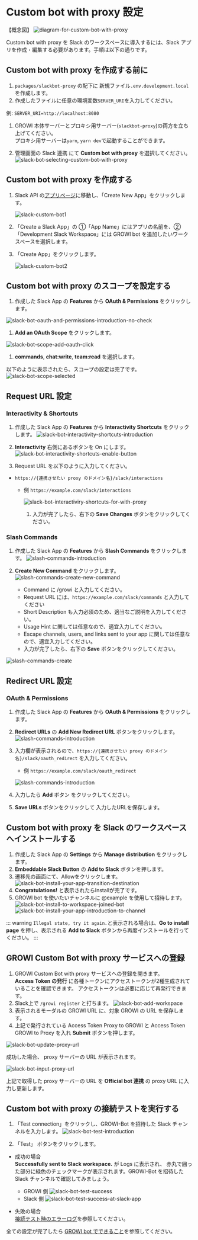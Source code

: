 # Custom bot with proxy 設定

【概念図】
![diagram-for-custom-bot-with-proxy](/assets/images/slack-bot-outline-custom-with-proxy.png)

Custom bot with proxy を Slack のワークスペースに導入するには、Slack アプリを作成・編集する必要があります。手順は以下の通りです。

## Custom bot with proxy を作成する前に

1. `packages/slackbot-proxy` の配下に 新規ファイル`.env.development.local`を作成します。
1. 作成したファイルに任意の環境変数`SERVER_URI`を入力してください。

例: `SERVER_URI=http://localhost:8080`

1. GROWI 本体サーバーとプロキシ用サーバー(`slackbot-proxy`)の両方を立ち上げてください。  
  プロキシ用サーバーは`yarn`, `yarn dev`で起動することができます。

1. 管理画面の Slack 連携 にて **Custom bot with proxy** を選択してください。
  ![slack-bot-selecting-custom-bot-with-proxy](/assets/images/slack-bot-selecting-custom-bot-with-proxy.png)

## Custom bot with proxy を作成する

1. Slack API の[アプリページ](https://api.slack.com/apps)に移動し、「Create New App」をクリックします。

   ![slack-custom-bot1](/assets/images/slack-custom-bot1.png)

1. 「Create a Slack App」の ①「App Name」にはアプリの名前を、②「Development Slack Workspace」には
   GROWI bot を追加したいワークスペースを選択します。

1. 「Create App」をクリックします。

   ![slack-custom-bot2](/assets/images/slack-custom-bot2.png)

## Custom bot with proxy のスコープを設定する

1. 作成した Slack App の **Features** から **OAuth & Permissions** をクリックします。

  ![slack-bot-oauth-and-permissions-introduction-no-check](/assets/images/slack-bot-oauth-and-permissions-introduction-no-check.png)

1. **Add an OAuth Scope** をクリックします。

  ![slack-bot-scope-add-oauth-click](/assets/images/slack-bot-scope-add-oauth-click.png)

1. **commands**, **chat:write**, **team:read** を選択します。

  以下のように表示されたら、スコープの設定は完了です。
  ![slack-bot-scope-selected](/assets/images/slack-bot-scope-selected.png)

## Request URL 設定

### Interactivity & Shortcuts

  1. 作成した Slack App の **Features** から **Interactivity Shortcuts** をクリックします。
    ![slack-bot-interactivity-shortcuts-introduction](/assets/images/slack-bot-interactivity-shortcuts-introduction.png)

  1. **Interactivity** 右側にあるボタンを On にします。
    ![slack-bot-interactivity-shortcuts-enable-button](/assets/images/slack-bot-interactivity-shortcuts-enable-button.png)

  1. Request URL を以下のように入力してください。

- `https://{連携させたい proxy のドメイン名}/slack/interactions`
  - 例 `https://example.com/slack/interactions`

      ![slack-bot-interactiviry-shortcuts-for-with-proxy](/assets/images/slack-bot-interactiviry-shortcuts-for-with-proxy.png)

    1. 入力が完了したら、右下の **Save Changes** ボタンをクリックしてください。

### Slash Commands

  1. 作成した Slack App の **Features** から **Slash Commands** をクリックします。
    ![slash-commands-introduction](/assets/images/slash-commands-introduction.png)

  1. **Create New Command** をクリックします。
    ![slash-commands-create-new-command](/assets/images/slash-commands-create-new-command.png)

      - Command に /growi と入力してください。
      - Request URL には、`https://example.com/slack/commands` と入力してください
      - Short Description も入力必須のため、適当なご説明を入力してください。
      - Usage Hint に関しては任意なので、適宜入力してください。
      - Escape channels, users, and links sent to your app に関しては任意なので、適宜入力してください。
      - 入力が完了したら、右下の **Save** ボタンをクリックしてください。

  ![slash-commands-create](/assets/images/slash-commands-create.png)

## Redirect URL 設定

### OAuth & Permissions

1. 作成した Slack App の **Features** から **OAuth & Permissions** をクリックします。
1. **Redirect URLs** の **Add New Redirect URL** ボタンをクリックします。
  ![slash-commands-introduction](/assets/images/slack-bot-auth-and-permisions1.png)

1. 入力欄が表示されるので、`https://{連携させたい proxy のドメイン名}/slack/oauth_redirect` を入力してください。
    - 例 `https://example.com/slack/oauth_redirect`

    ![slash-commands-introduction](/assets/images/slack-bot-auth-and-permisions2.png)

1. 入力したら **Add** ボタン をクリックしてください。
1. **Save URLs** ボタンをクリックして 入力したURLを保存します。
  

## Custom bot with proxy を Slack のワークスペースへインストールする

  1. 作成した Slack App の **Settings** から **Manage distribution** をクリックします。
  1. **Embeddable Slack Button** の **Add to Slack** ボタンを押します。
  1. 遷移先の画面にて、Allowをクリックします。
  ![slack-bot-install-your-app-transition-destination](/assets/images/slack-bot-install-your-app-transition-destination.png)
  1. **Congratulations!** と表示されたらInstallが完了です。
  1. GROWI bot を使いたいチャンネルに @example を使用して招待します。
  ![slack-bot-install-to-workspace-joined-bot](/assets/images/slack-bot-install-to-workspace-joined-bot.png)
  ![slack-bot-install-your-app-introduction-to-channel](/assets/images/slack-bot-install-your-app-introduction-to-channel.png)

  ::: warning
  `Illegal state, try it again.`と表示される場合は、**Go to install page** を押し、表示される **Add to Slack** ボタンから再度インストールを行ってください。
  :::


## GROWI Custom Bot with proxy サービスへの登録
  
1. GROWI Custom Bot with proxy サービスへの登録を開きます。  
  **Access Token の発行** に各種トークンにアクセストークンが2種生成されていることを確認できます。
  アクセストークンは必要に応じて再発行できます。
1. Slack上で `/growi register` と打ちます。
![slack-bot-add-workspace](/assets/images/slack-bot-register-modal.png)
1. 表示されるモーダルの GROWI URL に、対象 GROWI の URL を保存します。
1. 上記で発行されている Access Token Proxy to GROWI と Access Token GROWI to Proxy を入れ **Submit** ボタンを押します。

![slack-bot-update-proxy-url](/assets/images/slack-bot-update-proxy-url.png)

成功した場合、 proxy サーバーの URL が表示されます。

![slack-bot-input-proxy-url](/assets/images/slack-bot-input-proxy-url.png)

上記で取得した proxy サーバーの URL を **Official bot 連携** の proxy URL に入力し更新します。

## Custom bot with proxy の接続テストを実行する

1. 「Test connection」をクリックし、GROWI-Bot を招待した Slack チャンネルを入力します。
  ![slack-bot-test-introduction](/assets/images/slack-bot-test-introduction-custom-with-proxy.png)

2. 「Test」 ボタンをクリックします。

- 成功の場合  
    **Successfully sent to Slack workspace.** が Logs に表示され、
    赤丸で囲った部分に緑色のチェックマークが表示されます。GROWI-Bot を招待した Slack チャンネルで確認してみましょう。
  - GROWI 側
      ![slack-bot-test-success](/assets/images/slack-bot-test-success-custom-with-proxy.png)
  - Slack 側
      ![slack-bot-test-success-at-slack-app](/assets/images/slack-bot-test-success-at-slack-app.png)

- 失敗の場合  
  [接続テスト時のエラーログ](./slack-integration.html#接続テスト時のエラーログ)を参照してください。


全ての設定が完了したら [GROWI bot でできること](./slack-integration.html#growi-bot-でできること)を参照してください。
